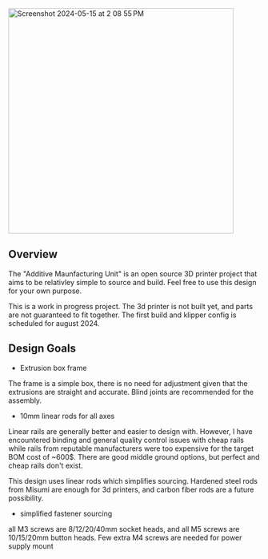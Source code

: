 <img width="450" alt="Screenshot 2024-05-15 at 2 08 55 PM" src="https://github.com/sbh2019a1/AMU-3d-printer/assets/63435930/a814f1b7-d69b-4aed-9dde-7d750bcac931">

## Overview
The "Additive Maunfacturing Unit" is an open source 3D printer project that aims to be relativley simple to source and build. Feel free to use this design for your own purpose.

This is a work in progress project. The 3d printer is not built yet, and parts are not guaranteed to fit together. The first build and klipper config is scheduled for august 2024.

## Design Goals
 - Extrusion box frame

The frame is a simple box, there is no need for adjustment given that the extrusions are straight and accurate. Blind joints are recommended for the assembly.


 - 10mm linear rods for all axes

Linear rails are generally better and easier to design with. However, I have encountered binding and general quality control issues with cheap rails while rails from reputable manufacturers were too expensive for the target BOM cost of ~600$. There are good middle ground options, but perfect and cheap rails don't exist.

This design uses linear rods which simplifies sourcing. Hardened steel rods from Misumi are enough for 3d printers, and carbon fiber rods are a future possibility.


 - simplified fastener sourcing 

all M3 screws are 8/12/20/40mm socket heads, and all M5 screws are 10/15/20mm button heads. Few extra M4 screws are needed for power supply mount

